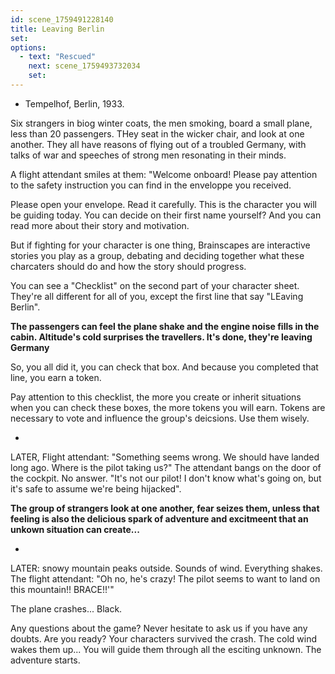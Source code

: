 ```yaml
---
id: scene_1759491228140
title: Leaving Berlin
set:
options:
  - text: "Rescued"
    next: scene_1759493732034
    set:
---
```


- Tempelhof, Berlin, 1933.

Six strangers in biog winter coats, the men smoking, board a small plane, less than 20 passengers. THey seat in the wicker chair, and look at one another. They all have reasons of flying out of a troubled Germany, with talks of war and speeches of strong men resonating in their minds.

A flight attendant smiles at them: "Welcome onboard! Please pay attention to the safety instruction you can find in the enveloppe you received.

Please open your envelope. Read it carefully. This is the character you will be guiding today. You can decide on their first name yourself? And you can read more about their story and motivation. 

But if fighting for your character is one thing, Brainscapes are interactive stories you play as a group, debating and deciding together what these charcaters should do and how the story should progress.

You can see a "Checklist" on the second part of your character sheet. They're all different for all of you, except the first line that say "LEaving Berlin". 

**The passengers can feel the plane shake and the engine noise fills in the cabin. Altitude's cold surprises the travellers. It's done, they're leaving Germany**

So, you all did it, you can check that box. And because you completed that line, you earn a token.

Pay attention to this checklist, the more you create or inherit situations when you can check these boxes, the more tokens you will earn. Tokens are necessary to vote and influence the group's deicsions. Use them wisely.

-

LATER, Flight attendant: "Something seems wrong. We should have landed long ago. Where is the pilot taking us?" The attendant bangs on the door of the cockpit. No answer. "It's not our pilot! I don't know what's going on, but it's safe to assume we're being hijacked".

**The group of strangers look at one another, fear seizes them, unless that feeling is also the delicious spark of adventure and excitmeent that an unkown situation can create...**

-

LATER: snowy mountain peaks outside. Sounds of wind. Everything shakes. The flight attendant: "Oh no, he's crazy! The pilot seems to want to land on this mountain!! BRACE!!'"

The plane crashes... Black.

Any questions about the game? Never hesitate to ask us if you have any doubts.  Are you ready? Your characters survived the crash. The cold wind wakes them up... You will guide them through all the esciting unknown. The adventure starts.

